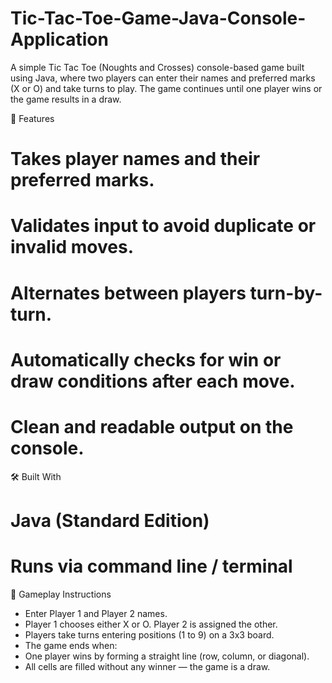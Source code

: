 # Tic-Tac-Toe-Game-Java-Console-Application
A simple Tic Tac Toe (Noughts and Crosses) console-based game built using Java, where two players can enter their names and preferred marks (X or O) and take turns to play. The game continues until one player wins or the game results in a draw.

🧩 Features
# Takes player names and their preferred marks.
# Validates input to avoid duplicate or invalid moves.
# Alternates between players turn-by-turn.
# Automatically checks for win or draw conditions after each move.
# Clean and readable output on the console.

🛠️ Built With
# Java (Standard Edition)
# Runs via command line / terminal

📌 Gameplay Instructions
- Enter Player 1 and Player 2 names.
- Player 1 chooses either X or O. Player 2 is assigned the other.
- Players take turns entering positions (1 to 9) on a 3x3 board.
- The game ends when:
- One player wins by forming a straight line (row, column, or diagonal).
- All cells are filled without any winner — the game is a draw.
